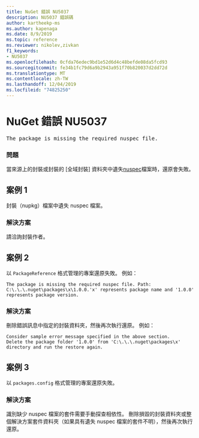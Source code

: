 ```yaml
---
title: NuGet 錯誤 NU5037
description: NU5037 錯誤碼
author: kartheekp-ms
ms.author: kapenaga
ms.date: 8/9/2019
ms.topic: reference
ms.reviewer: nikolev,zivkan
f1_keywords:
- NU5037
ms.openlocfilehash: 0cfda76edec9bd1e52d6d4c48befde08da5fcd93
ms.sourcegitcommit: fe34b1fc79d6a9b2943a951f70b820037d2dd72d
ms.translationtype: MT
ms.contentlocale: zh-TW
ms.lasthandoff: 12/04/2019
ms.locfileid: "74825250"
---
```

# <a name="nuget-error-nu5037"></a>NuGet 錯誤 NU5037
<pre>The package is missing the required nuspec file.</pre>

### <a name="issue"></a>問題

當來源上的封裝或封裝的 [全域封裝] 資料夾中遺失[nuspec](../nuspec.md)檔案時，還原會失敗。

## <a name="scenario-1"></a>案例 1

封裝（nupkg）檔案中遺失 nuspec 檔案。

### <a name="solution"></a>解決方案

請洽詢封裝作者。 

## <a name="scenario-2"></a>案例 2

以 `PackageReference` 格式管理的專案還原失敗。 例如：

```
The package is missing the required nuspec file. Path: C:\.\.\.nuget\packages\x\1.0.0.'x' represents package name and '1.0.0' represents package version.
```

### <a name="solution"></a>解決方案

刪除錯誤訊息中指定的封裝資料夾，然後再次執行還原。 例如：

```
Consider sample error message specified in the above section.
Delete the package folder '1.0.0' from 'C:\.\.\.nuget\packages\x' directory and run the restore again.
```

## <a name="scenario-3"></a>案例 3

以 `packages.config` 格式管理的專案還原失敗。

### <a name="solution"></a>解決方案

識別缺少 nuspec 檔案的套件需要手動探查相依性。 刪除損毀的封裝資料夾或整個解決方案套件資料夾（如果具有遺失 nuspec 檔案的套件不明），然後再次執行還原。